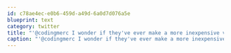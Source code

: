 ```yaml
---
id: c78ae4ec-e0b6-459d-a49d-6a0d7d076a5e
blueprint: text
category: twitter
title: "'@codingmerc I wonder if they've ever make a more inexpensive version. Too compete globally, (India, Pakistan) they might have to."
caption: "'@codingmerc I wonder if they've ever make a more inexpensive version. Too compete globally, (India, Pakistan) they might have to."
---
```

